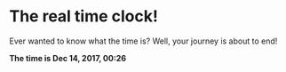 # The real time clock!

Ever wanted to know what the time is? Well, your journey is about to end!

**The time is Dec 14, 2017, 00:26**